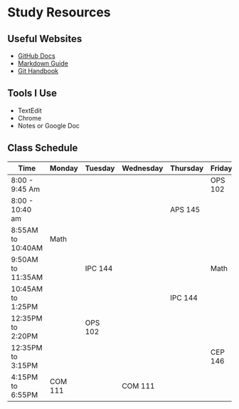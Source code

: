 # Study Resources
## Useful Websites
- [GitHub Docs](https://docs.github.com/)
- [Markdown Guide](https://www.markdownguide.org/)
- [Git Handbook](https://guides.github.com/introduction/git-handbook/)
## Tools I Use
- TextEdit
- Chrome
- Notes or Google Doc
## Class Schedule
| Time | Monday | Tuesday | Wednesday | Thursday | Friday |
|------|--------|---------|-----------| -------- | ------ |
| 8:00 - 9:45 Am |  |  |  |  | OPS 102 |
| 8:00 - 10:40 am |  |  |  | APS 145 |
| 8:55AM to 10:40AM | Math |
| 9:50AM to 11:35AM |  | IPC 144 |  |  | Math |
| 10:45AM to 1:25PM |  |  |  | IPC 144 |
| 12:35PM to 2:20PM |  | OPS 102 | 
| 12:35PM to 3:15PM |  |  |  |  | CEP 146 |
| 4:15PM to 6:55PM | COM 111 |  | COM 111 |
